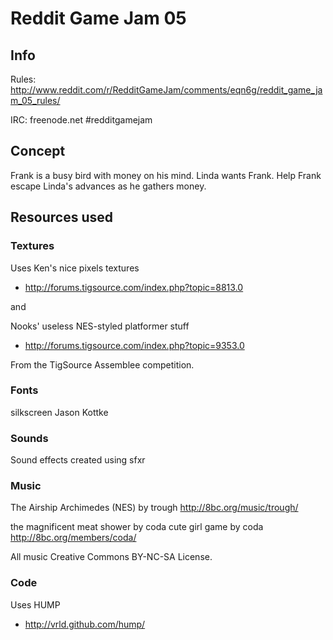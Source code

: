 # Reddit Game Jam 05

## Info

Rules: http://www.reddit.com/r/RedditGameJam/comments/eqn6g/reddit_game_jam_05_rules/

IRC: freenode.net #redditgamejam

## Concept

Frank is a busy bird with money on his mind. Linda wants Frank. Help Frank escape Linda's advances as he gathers money.

## Resources used

### Textures

Uses Ken's nice pixels textures
- http://forums.tigsource.com/index.php?topic=8813.0

and

Nooks' useless NES-styled platformer stuff
- http://forums.tigsource.com/index.php?topic=9353.0

From the TigSource Assemblee competition.

### Fonts

silkscreen
Jason Kottke

### Sounds

Sound effects created using sfxr

### Music

The Airship Archimedes (NES) by trough 
http://8bc.org/music/trough/

the magnificent meat shower by coda
cute girl game by coda
http://8bc.org/members/coda/


All music Creative Commons BY-NC-SA License.

### Code

Uses HUMP

- http://vrld.github.com/hump/